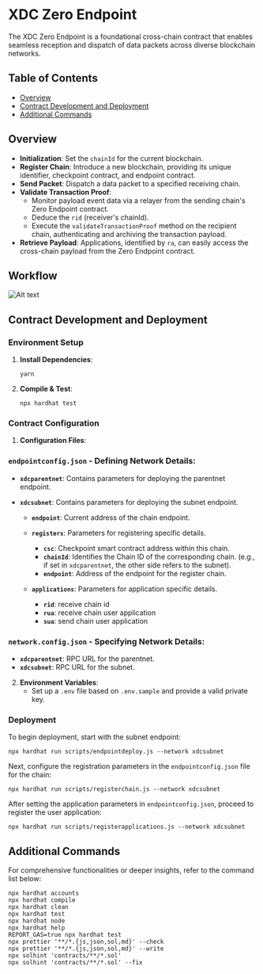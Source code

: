 # XDC Zero Endpoint

The XDC Zero Endpoint is a foundational cross-chain contract that enables seamless reception and dispatch of data packets across diverse blockchain networks.

## Table of Contents

- [Overview](#overview)
- [Contract Development and Deployment](#contract-development-and-deployment)
- [Additional Commands](#additional-commands)

## Overview

- **Initialization**: Set the `chainId` for the current blockchain.
- **Register Chain**: Introduce a new blockchain, providing its unique identifier, checkpoint contract, and endpoint contract.
- **Send Packet**: Dispatch a data packet to a specified receiving chain.
- **Validate Transaction Proof**:
  - Monitor payload event data via a relayer from the sending chain's Zero Endpoint contract.
  - Deduce the `rid` (receiver's chainId).
  - Execute the `validateTransactionProof` method on the recipient chain, authenticating and archiving the transaction payload.
- **Retrieve Payload**: Applications, identified by `ra`, can easily access the cross-chain payload from the Zero Endpoint contract.

## Workflow

![Alt text](image.png)

## Contract Development and Deployment

### Environment Setup

1. **Install Dependencies**:
   ```shell
   yarn
   ```
2. **Compile & Test**:
   ```shell
   npx hardhat test
   ```

### Contract Configuration

1. **Configuration Files**:

### `endpointconfig.json` - Defining Network Details:

- **`xdcparentnet`**: Contains parameters for deploying the parentnet endpoint.
- **`xdcsubnet`**: Contains parameters for deploying the subnet endpoint.

  - **`endpoint`**: Current address of the chain endpoint.
  - **`registers`**: Parameters for registering specific details.

    - **`csc`**: Checkpoint smart contract address within this chain.
    - **`chainId`**: Identifies the Chain ID of the corresponding chain. (e.g., if set in `xdcparentnet`, the other side refers to the subnet).
    - **`endpoint`**: Address of the endpoint for the register chain.

  - **`applications`**: Parameters for application specific details.
    - **`rid`**: receive chain id
    - **`rua`**: receive chain user application
    - **`sua`**: send chain user application

### `network.config.json` - Specifying Network Details:

- **`xdcparentnet`**: RPC URL for the parentnet.
- **`xdcsubnet`**: RPC URL for the subnet.

2. **Environment Variables**:
   - Set up a `.env` file based on `.env.sample` and provide a valid private key.

### Deployment

To begin deployment, start with the subnet endpoint:

```shell
npx hardhat run scripts/endpointdeploy.js --network xdcsubnet
```

Next, configure the registration parameters in the `endpointconfig.json` file for the chain:

```shell
npx hardhat run scripts/registerchain.js --network xdcsubnet
```

After setting the application parameters in `endpointconfig.json`, proceed to register the user application:

```shell
npx hardhat run scripts/registerapplications.js --network xdcsubnet
```

## Additional Commands

For comprehensive functionalities or deeper insights, refer to the command list below:

```shell
npx hardhat accounts
npx hardhat compile
npx hardhat clean
npx hardhat test
npx hardhat node
npx hardhat help
REPORT_GAS=true npx hardhat test
npx prettier '**/*.{js,json,sol,md}' --check
npx prettier '**/*.{js,json,sol,md}' --write
npx solhint 'contracts/**/*.sol'
npx solhint 'contracts/**/*.sol' --fix
```
